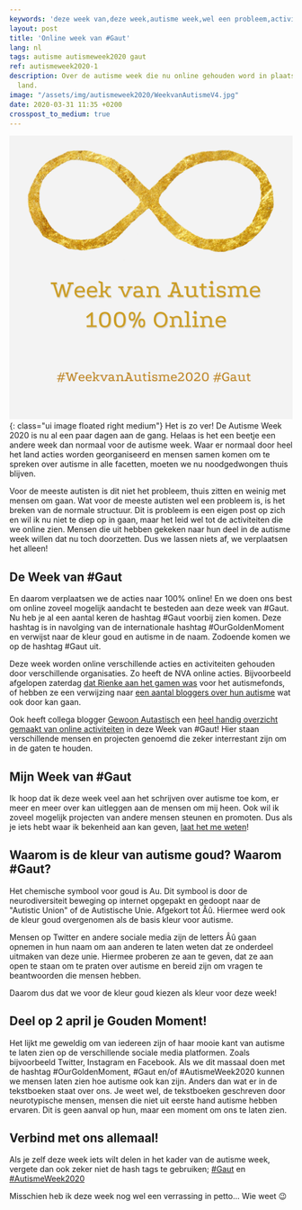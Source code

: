 ```yaml
---
keywords: 'deze week van,deze week,autisme week,wel een probleem,activiteiten gehouden door'
layout: post
title: 'Online week van #Gaut'
lang: nl
tags: autisme autismeweek2020 gaut
ref: autismeweek2020-1
description: Over de autisme week die nu online gehouden word in plaats van door het
  land.
image: "/assets/img/autismeweek2020/WeekvanAutismeV4.jpg"
date: 2020-03-31 11:35 +0200
crosspost_to_medium: true
---
```

![De Autisme Week 2020 is 100% online!](/assets/img/autismeweek2020/WeekvanAutismeV4.jpg){: class="ui image floated right medium"}
Het is zo ver! De Autisme Week 2020 is nu al een paar dagen aan de gang. Helaas is het een beetje een andere week dan normaal voor de autisme week. Waar er normaal door heel het land acties worden georganiseerd en mensen samen komen om te spreken over autisme in alle facetten, moeten we nu noodgedwongen thuis blijven.

Voor de meeste autisten is dit niet het probleem, thuis zitten en weinig met mensen om gaan. Wat voor de meeste autisten wel een probleem is, is het breken van de normale structuur. Dit is probleem is een eigen post op zich en wil ik nu niet te diep op in gaan, maar het leid wel tot de activiteiten die we online zien. Mensen die uit hebben gekeken naar hun deel in de autisme week willen dat nu toch doorzetten. Dus we lassen niets af, we verplaatsen het alleen!

## De Week van \#Gaut
En daarom verplaatsen we de acties naar 100% online! En we doen ons best om online zoveel mogelijk aandacht te besteden aan deze week van #Gaut. Nu heb je al een aantal keren de hashtag #Gaut voorbij zien komen. Deze hashtag is in navolging van de internationale hashtag #OurGoldenMoment en verwijst naar de kleur goud en autisme in de naam. Zodoende komen we op de hashtag #Gaut uit.

Deze week worden online verschillende acties en activiteiten gehouden door verschillende organisaties. Zo heeft de NVA online acties. Bijvoorbeeld afgelopen zaterdag [dat Rienke aan het gamen was](https://www.autisme.nl/2020/03/27/rienke-houdt-gamemarathon-voor-autismefonds/) voor het autismefonds, of hebben ze een verwijzing naar [een aantal bloggers over hun autisme](https://www.autisme.nl/2020/03/27/volwassenen-met-autisme-bloggen-samen/) wat ook door kan gaan.

Ook heeft collega blogger [Gewoon Autastisch](https://gewoonautastisch.nl/) een [heel handig overzicht gemaakt van online activiteiten](https://gewoonautastisch.nl/week-van-autisme-deelnemersoverzicht/) in deze Week van #Gaut! Hier staan verschillende mensen en projecten genoemd die zeker interrestant zijn om in de gaten te houden.

## Mijn Week van \#Gaut
Ik hoop dat ik deze week veel aan het schrijven over autisme toe kom, er meer en meer over kan uitleggen aan de mensen om mij heen. Ook wil ik zoveel mogelijk projecten van andere mensen steunen en promoten. Dus als je iets hebt waar ik bekenheid aan kan geven, [laat het me weten](/contact-opnemen.html)!

## Waarom is de kleur van autisme goud? Waarom \#Gaut?
Het chemische symbool voor goud is Au. Dit symbool is door de neurodiversiteit beweging op internet opgepakt en gedoopt naar de "Autistic Union" of de Autistische Unie. Afgekort tot Âû. Hiermee werd ook de kleur goud overgenomen als de basis kleur voor autisme.

Mensen op Twitter en andere sociale media zijn de letters Âû gaan opnemen in hun naam om aan anderen te laten weten dat ze onderdeel uitmaken van deze unie. Hiermee proberen ze aan te geven, dat ze aan open te staan om te praten over autisme en bereid zijn om vragen te beantwoorden die mensen hebben.

Daarom dus dat we voor de kleur goud kiezen als kleur voor deze week!

## Deel op 2 april je Gouden Moment!
Het lijkt me geweldig om van iedereen zijn of haar mooie kant van autisme te laten zien op de verschillende sociale media platformen. Zoals bijvoorbeeld Twitter, Instagram en Facebook. Als we dit massaal doen met de hashtag #OurGoldenMoment, #Gaut en/of #AutismeWeek2020 kunnen we mensen laten zien hoe autisme ook kan zijn. Anders dan wat er in de tekstboeken staat over ons. Je weet wel, de tekstboeken geschreven door neurotypische mensen, mensen die niet uit eerste hand autisme hebben ervaren. Dit is geen aanval op hun, maar een moment om ons te laten zien.

## Verbind met ons allemaal!
Als je zelf deze week iets wilt delen in het kader van de autisme week, vergete dan ook zeker niet de hash tags te gebruiken; [#Gaut](https://twitter.com/search?q=%23gaut) en [#AutismeWeek2020](https://twitter.com/search?q=%23autismeweek2020)

Misschien heb ik deze week nog wel een verrassing in petto... Wie weet :wink:
